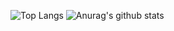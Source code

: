 ![Top Langs](https://github-readme-stats.vercel.app/api/top-langs/?username=Q-Sharp)
![Anurag's github stats](https://github-readme-stats.vercel.app/api?username=Q-Sharp)

